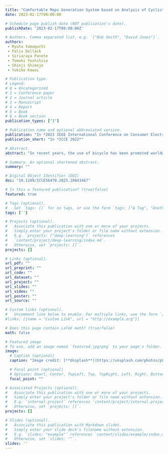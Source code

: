 ```yaml
---
title: "Comfortable Maps Generation System based on Analysis of Cyclists' Facial Expressions using a Bike-mounted Smartphone"
date: 2023-02-17T00:00:00

# Schedule page publish date (NOT publication's date).
publishDate: '2023-02-17T00:00:00Z'

# Authors. Comma separated list, e.g. `["Bob Smith", "David Jones"]`.
authors:
 - Ryuta Yamaguchi
 - Felix Dollack
 - Siriaraya Panote
 - Tomoki Yoshihisa
 - Shinji Shimojo
 - Yukiko Kawai

# Publication type.
# Legend:
# 0 = Uncategorized
# 1 = Conference paper
# 2 = Journal article
# 3 = Manuscript
# 4 = Report
# 5 = Book
# 6 = Book section
publication_types: ["1"]

# Publication name and optional abbreviated version.
publication: "In *2023 IEEE International Conference on Consumer Electronics*."
publication_short: "In *ICCE 2022*"

# Abstract.
abstract: "In recent years, the use of bicycle has been promoted worldwide as a healthy and economical means of transportation, and bicycles are attracting attention as a means of last mile transportation in MaaS. In this research, potential comfort of the riding environment is extracted from facial expressions during the bicycle ride. By acquiring the driver's facial expressions and scenery from a smartphone mounted on the bicycle and analyzing the emotions, the system extracts the user's potential comfort of the riding environment and automatically annotates the locations. This can then be used for navigation and location feature mapping. In addition, by explicitly collecting user feedback on ride comfort, the system can learn latent comfort for the driving environment. In this paper, we construct a latent comfort analysis and the map generation system for locations based on facial expressions, and demonstrate it experimentally on 17 users living in the Kansai region in Japan."

# Summary. An optional shortened abstract.
summary: ""

# Digital Object Identifier (DOI)
doi: "10.1109/ICCE56470.2023.10043467"

# Is this a featured publication? (true/false)
featured: true

# Tags (optional).
#   Set `tags: []` for no tags, or use the form `tags: ["A Tag", "Another Tag"]` for one or more tags.
tags: ['']

# Projects (optional).
#   Associate this publication with one or more of your projects.
#   Simply enter your project's folder or file name without extension.
#   E.g. `projects: ["deep-learning"]` references
#   `content/project/deep-learning/index.md`.
#   Otherwise, set `projects: []`.
projects: []

# Links (optional).
url_pdf: ""
url_preprint: ""
url_code: ""
url_dataset: ""
url_project: ""
url_slides: ""
url_video: ""
url_poster: ""
url_source: ""

# Custom links (optional).
#   Uncomment line below to enable. For multiple links, use the form `[{...}, {...}, {...}]`.
#links: [{name = "Custom Link", url = "http://example.org"}]

# Does this page contain LaTeX math? (true/false)
math: false

# Featured image
# To use, add an image named `featured.jpg/png` to your page's folder.
image:
  # Caption (optional)
  caption: "Image credit: [**Unsplash**](https://unsplash.com/photos/pLCdAaMFLTE)"

  # Focal point (optional)
  # Options: Smart, Center, TopLeft, Top, TopRight, Left, Right, BottomLeft, Bottom, BottomRight
  focal_point: ""

# Associated Projects (optional).
#   Associate this publication with one or more of your projects.
#   Simply enter your project's folder or file name without extension.
#   E.g. `internal-project` references `content/project/internal-project/index.md`.
#   Otherwise, set `projects: []`.
projects: []

# Slides (optional).
#   Associate this publication with Markdown slides.
#   Simply enter your slide deck's filename without extension.
#   E.g. `slides: "example"` references `content/slides/example/index.md`.
#   Otherwise, set `slides: ""`.
slides: ''
---
```

